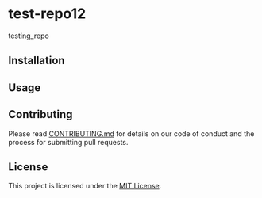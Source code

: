 # test-repo12

testing_repo

## Installation

<!-- Add installation instructions -->

## Usage

<!-- Add usage instructions -->

## Contributing

Please read [CONTRIBUTING.md](CONTRIBUTING.md) for details on our code of conduct and the process for submitting pull requests.

## License

This project is licensed under the [MIT License](LICENSE).
